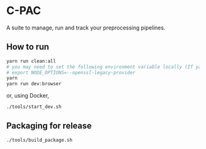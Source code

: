 # C-PAC

A suite to manage, run and track your preprocessing pipelines.

## How to run

```bash
yarn run clean:all
# you may need to set the following environment variable locally (If yarn throws `ERR_OSSL_EVP_UNSUPPORTED`):
# export NODE_OPTIONS=--openssl-legacy-provider
yarn
yarn run dev:browser
```
 or, using Docker,

```bash
./tools/start_dev.sh
```

## Packaging for release

```bash
./tools/build_package.sh
```
